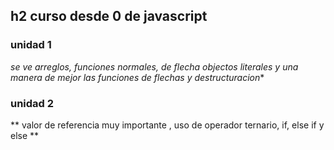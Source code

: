 ## h2 curso desde 0 de javascript

### unidad 1
*se ve arreglos, funciones normales, de flecha
objectos literales y una manera de mejor las 
funciones de flechas y destructuracion**


### unidad 2
**  valor de referencia muy importante , uso de operador ternario, if, else if y else **